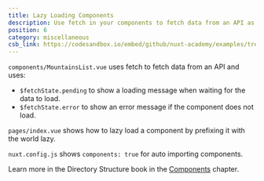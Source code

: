 ```yaml
---
title: Lazy Loading Components
description: Use fetch in your components to fetch data from an API as well as auto importing and lazy loading components
position: 6
category: miscellaneous
csb_link: https://codesandbox.io/embed/github/nuxt-academy/examples/tree/master/miscellaneous/lazy-loading-components
---
```


<example-intro></example-intro>

`components/MountainsList.vue` uses fetch to fetch data from an API and uses:

- `$fetchState.pending` to show a loading message when waiting for the data to load.
- `$fetchState.error` to show an error message if the component does not load.

`pages/index.vue` shows how to lazy load a component by prefixing it with the world lazy.

`nuxt.config.js` shows `components: true` for auto importing components.

<base-alert type="next">

Learn more in the Directory Structure book in the [Components](/docs/2.x/directory-structure/components) chapter.

</base-alert>

<code-sandbox :src="csb_link"></code-sandbox>
